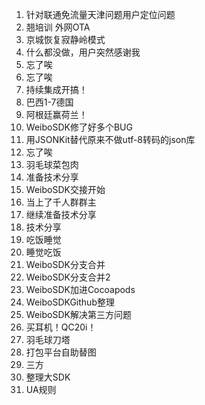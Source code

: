 1.  针对联通免流量天津问题用户定位问题
2.  翘培训 外网OTA 
3.  京城恢复寂静岭模式
4.  什么都没做，用户突然感谢我
5.  忘了唉
6.  忘了唉
7.  持续集成开搞！
8.  巴西1-7德国
9.  阿根廷赢荷兰！
10.  WeiboSDK修了好多个BUG
11.  用JSONKit替代原来不做utf-8转码的json库
12.  忘了唉
13.  羽毛球菜包肉
14.  准备技术分享
15.  WeiboSDK交接开始
16.  当上了千人群群主
17.  继续准备技术分享
18.  技术分享
19.  吃饭睡觉
20.  睡觉吃饭
21.  WeiboSDK分支合并
22.  WeiboSDK分支合并2
23.  WeiboSDK加进Cocoapods
24.  WeiboSDKGithub整理
25.  WeiboSDK解决第三方问题
26.  买耳机！QC20i！
27.  羽毛球刀塔
28.  打包平台自助替图
29.  三方
30.  整理大SDK
31.  UA规则